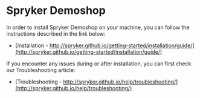 # Spryker Demoshop

In order to install Spryker Demoshop on your machine, you can follow the instructions described in the link below:

* [Installation - http://spryker.github.io/getting-started/installation/guide/](http://spryker.github.io/getting-started/installation/guide/)


If you encounter any issues during or after installation, you can first check our Troubleshooting article:

* [Troubleshooting - http://spryker.github.io/help/troubleshooting/](http://spryker.github.io/help/troubleshooting/)
